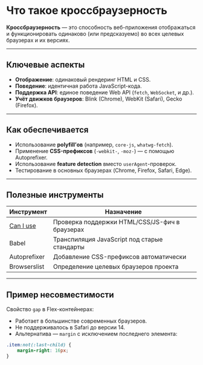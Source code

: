 # Что такое кроссбраузерность

**Кроссбраузерность** — это способность веб-приложения отображаться и функционировать одинаково (или предсказуемо) во всех целевых браузерах и их версиях.

---

## Ключевые аспекты

- **Отображение**: одинаковый рендеринг HTML и CSS.
- **Поведение**: идентичная работа JavaScript-кода.
- **Поддержка API**: единое поведение Web API (`fetch`, `WebSocket`, и др.).
- **Учёт движков браузеров**: Blink (Chrome), WebKit (Safari), Gecko (Firefox).

---

## Как обеспечивается

- Использование **polyfill’ов** (например, `core-js`, `whatwg-fetch`).
- Применение **CSS-префиксов** (`-webkit-`, `-moz-`) — с помощью Autoprefixer.
- Использование **feature detection** вместо `userAgent`-проверок.
- Тестирование в основных браузерах (Chrome, Firefox, Safari, Edge).

---

## Полезные инструменты

| Инструмент                       | Назначение                                     |
| -------------------------------- | ---------------------------------------------- |
| [Can I use](https://caniuse.com) | Проверка поддержки HTML/CSS/JS-фич в браузерах |
| Babel                            | Транспиляция JavaScript под старые стандарты   |
| Autoprefixer                     | Добавление CSS-префиксов автоматически         |
| Browserslist                     | Определение целевых браузеров проекта          |

---

## Пример несовместимости

Свойство `gap` в Flex-контейнерах:

- Работает в большинстве современных браузеров.
- Не поддерживалось в Safari до версии 14.
- Альтернатива — `margin` с исключением последнего элемента:

```css
.item:not(:last-child) {
    margin-right: 16px;
}
```
